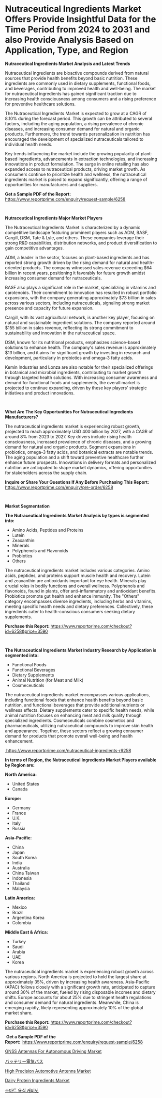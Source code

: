 <p><h1>Nutraceutical Ingredients Market Offers Provide Insightful Data for the Time Period from 2024 to 2031 and also Provide Analysis Based on Application, Type, and Region</h1></p><p><strong>Nutraceutical Ingredients Market Analysis and Latest Trends</strong></p>
<p><p>Nutraceutical ingredients are bioactive compounds derived from natural sources that provide health benefits beyond basic nutrition. These ingredients are commonly used in dietary supplements, functional foods, and beverages, contributing to improved health and well-being. The market for nutraceutical ingredients has gained significant traction due to increasing health consciousness among consumers and a rising preference for preventive healthcare solutions.</p><p>The Nutraceutical Ingredients Market is expected to grow at a CAGR of 8.10% during the forecast period. This growth can be attributed to several factors, including the aging population, a rising prevalence of chronic diseases, and increasing consumer demand for natural and organic products. Furthermore, the trend towards personalization in nutrition has encouraged the development of specialized nutraceuticals tailored to individual health needs.</p><p>Key trends influencing the market include the growing popularity of plant-based ingredients, advancements in extraction technologies, and increasing innovations in product formulation. The surge in online retailing has also expanded access to nutraceutical products, driving market growth. As consumers continue to prioritize health and wellness, the nutraceutical ingredients market is poised to expand significantly, offering a range of opportunities for manufacturers and suppliers.</p></p>
<p><strong>Get a Sample PDF of the Report:&nbsp;</strong> <a href="https://www.reportprime.com/enquiry/request-sample/6258">https://www.reportprime.com/enquiry/request-sample/6258</a></p>
<p>&nbsp;</p>
<p><strong>Nutraceutical Ingredients Major Market Players</strong></p>
<p><p>The Nutraceutical Ingredients Market is characterized by a dynamic competitive landscape featuring prominent players such as ADM, BASF, Cargill, DSM, Tate & Lyle, and others. These companies leverage their strong R&D capabilities, distribution networks, and product diversification to gain competitive advantages.</p><p>ADM, a leader in the sector, focuses on plant-based ingredients and has reported strong growth driven by the rising demand for natural and health-oriented products. The company witnessed sales revenue exceeding $64 billion in recent years, positioning it favorably for future growth amidst increasing consumer demand for nutraceuticals.</p><p>BASF also plays a significant role in the market, specializing in vitamins and carotenoids. Their commitment to innovation has resulted in robust portfolio expansions, with the company generating approximately $73 billion in sales across various sectors, including nutraceuticals, signaling strong market presence and capacity for future expansion.</p><p>Cargill, with its vast agricultural network, is another key player, focusing on natural and sustainable ingredient solutions. The company reported around $155 billion in sales revenue, reflecting its strong commitment to sustainability and innovation in the nutraceutical space.</p><p>DSM, known for its nutritional products, emphasizes science-based solutions to enhance health. The company's sales revenue is approximately $13 billion, and it aims for significant growth by investing in research and development, particularly in probiotics and omega-3 fatty acids.</p><p>Kemin Industries and Lonza are also notable for their specialized offerings in botanical and microbial ingredients, contributing to market growth through targeted health solutions. With increasing consumer awareness and demand for functional foods and supplements, the overall market is projected to continue expanding, driven by these key players' strategic initiatives and product innovations.</p></p>
<p>&nbsp;</p>
<p><strong>What Are The Key Opportunities For Nutraceutical Ingredients Manufacturers?</strong></p>
<p><p>The nutraceutical ingredients market is experiencing robust growth, projected to reach approximately USD 400 billion by 2027, with a CAGR of around 8% from 2023 to 2027. Key drivers include rising health consciousness, increased prevalence of chronic diseases, and a growing demand for natural and organic products. Segment expansions in probiotics, omega-3 fatty acids, and botanical extracts are notable trends. The aging population and a shift toward preventive healthcare further enhance future prospects. Innovations in delivery formats and personalized nutrition are anticipated to shape market dynamics, offering opportunities for stakeholders across the supply chain.</p></p>
<p><strong>Inquire or Share Your Questions If Any Before Purchasing This Report:</strong> <a href="https://www.reportprime.com/enquiry/pre-order/6258">https://www.reportprime.com/enquiry/pre-order/6258</a></p>
<p>&nbsp;</p>
<p><strong>Market Segmentation</strong></p>
<p><strong>The Nutraceutical Ingredients Market Analysis by types is segmented into:</strong></p>
<p><ul><li>Amino Acids, Peptides and Proteins</li><li>Lutein</li><li>Zeaxanthin</li><li>Minerals</li><li>Polyphenols and Flavonoids</li><li>Probiotics</li><li>Others</li></ul></p>
<p><p>The nutraceutical ingredients market includes various categories. Amino acids, peptides, and proteins support muscle health and recovery. Lutein and zeaxanthin are antioxidants important for eye health. Minerals play crucial roles in bodily functions and overall wellness. Polyphenols and flavonoids, found in plants, offer anti-inflammatory and antioxidant benefits. Probiotics promote gut health and enhance immunity. The "Others" category encompasses diverse ingredients, including herbs and vitamins, meeting specific health needs and dietary preferences. Collectively, these ingredients cater to health-conscious consumers seeking dietary supplements.</p></p>
<p><strong>Purchase this Report:&nbsp;</strong><a href="https://www.reportprime.com/checkout?id=6258&price=3590">https://www.reportprime.com/checkout?id=6258&price=3590</a></p>
<p>&nbsp;</p>
<p><strong>The Nutraceutical Ingredients Market Industry Research by Application is segmented into:</strong></p>
<p><ul><li>Functional Foods</li><li>Functional Beverages</li><li>Dietary Supplements</li><li>Animal Nutrition (for Meat and Milk)</li><li>Cosmeceuticals</li></ul></p>
<p><p>The nutraceutical ingredients market encompasses various applications, including functional foods that enhance health benefits beyond basic nutrition, and functional beverages that provide additional nutrients or wellness effects. Dietary supplements cater to specific health needs, while animal nutrition focuses on enhancing meat and milk quality through specialized ingredients. Cosmeceuticals combine cosmetics and pharmaceuticals, utilizing nutraceutical compounds to improve skin health and appearance. Together, these sectors reflect a growing consumer demand for products that promote overall well-being and health enhancement.</p></p>
<p><a href="https://www.reportprime.com/nutraceutical-ingredients-r6258">&nbsp;https://www.reportprime.com/nutraceutical-ingredients-r6258</a></p>
<p><strong>In terms of Region, the Nutraceutical Ingredients Market Players available by Region are:</strong></p>
<p>
    <p> <strong> North America: </strong>
        <ul>
            <li>United States</li>
            <li>Canada</li>
        </ul>
        </p> 
    <p> <strong> Europe: </strong>
        <ul>
            <li>Germany</li>
            <li>France</li>
            <li>U.K.</li>
            <li>Italy</li>
            <li>Russia</li>
        </ul>
        </p> 
    <p> <strong> Asia-Pacific: </strong>
        <ul>
            <li>China</li>
            <li>Japan</li>
            <li>South Korea</li>
            <li>India</li>
            <li>Australia</li>
            <li>China Taiwan</li>
            <li>Indonesia</li>
            <li>Thailand</li>
            <li>Malaysia</li>
        </ul>
        </p> 
    <p> <strong> Latin America: </strong>
        <ul>
            <li>Mexico</li>
            <li>Brazil</li>
            <li>Argentina Korea</li>
            <li>Colombia</li>
        </ul>
        </p> 
    <p> <strong> Middle East & Africa: </strong>
        <ul>
            <li>Turkey</li>
            <li>Saudi</li>
            <li>Arabia</li>
            <li>UAE</li>
            <li>Korea</li>
        </ul>
    </p>
    </p>
<p><p>The nutraceutical ingredients market is experiencing robust growth across various regions. North America is projected to hold the largest share at approximately 35%, driven by increasing health awareness. Asia-Pacific (APAC) follows closely with a significant growth rate, anticipated to capture around 30% of the market, fueled by rising disposable incomes and dietary shifts. Europe accounts for about 25% due to stringent health regulations and consumer demand for natural ingredients. Meanwhile, China is emerging rapidly, likely representing approximately 10% of the global market share.</p></p>
<p><strong>Purchase this Report: </strong><a href="https://www.reportprime.com/checkout?id=6258&price=3590">https://www.reportprime.com/checkout?id=6258&price=3590</a></p>
<p>&nbsp;<strong>Get a Sample PDF of the Report:&nbsp;&nbsp;</strong><a href="https://www.reportprime.com/enquiry/request-sample/6258">https://www.reportprime.com/enquiry/request-sample/6258</a></p>
<p><strong></strong></p>
<p><p><a href="https://issuu.com/reportprime-2/docs/gnss-antennas-for-autonomous-drivin_4c07da17632c4a">GNSS Antennas For Autonomous Driving Market</a></p><p><a href="https://medium.com/@skylarreilly36/%E3%82%B0%E3%83%AD%E3%83%BC%E3%83%90%E3%83%AB%E3%83%9E%E3%83%BC%E3%82%B1%E3%83%83%E3%83%88%E3%83%91%E3%83%AB%E3%82%B9-2024%E5%B9%B4%E3%81%8B%E3%82%892031%E5%B9%B4%E3%81%BE%E3%81%A7%E3%81%AE%E6%9C%9F%E9%96%93%E3%81%AB%E3%81%8A%E3%81%91%E3%82%8B%E3%83%90%E3%83%83%E3%83%86%E3%83%AA%E3%83%BC%E9%9B%BB%E5%8B%95%E3%83%90%E3%82%B9%E5%B8%82%E5%A0%B4%E3%81%AE%E3%83%88%E3%83%AC%E3%83%B3%E3%83%89%E3%81%A8%E6%88%90%E9%95%B7%E5%88%86%E6%9E%90%E3%81%AE%E4%BA%88%E6%B8%AC-ad07c99608bd">バッテリー電気バス</a></p><p><a href="https://issuu.com/reportprime-2/docs/high-precision-automotive-antenna-m_645c0f4274187f">High Precision Automotive Antenna Market</a></p><p><a href="https://github.com/CarolynWatkins697/Market-Research-Report-List-1/blob/main/dairy-protein-ingredients-market.md">Dairy Protein Ingredients Market</a></p><p><a href="https://medium.com/@darrylnorton87/%EA%B8%80%EB%A1%9C%EB%B2%8C-%EC%8A%A4%EB%A7%88%ED%8A%B8-%EC%9A%95%EC%8B%A4-%EC%BA%90%EB%B9%84%EB%8B%9B-%EC%8B%9C%EC%9E%A5-%EB%8F%99%ED%96%A5-%EC%A0%84%EB%A7%9D-%EB%B0%8F-%EC%8B%9C%EC%9E%A5-%EC%A0%84%EB%9E%B5-%EB%B6%84%EC%84%9D-2024-2031-930d67e3c7f7">스마트 욕실 캐비닛</a></p></p>